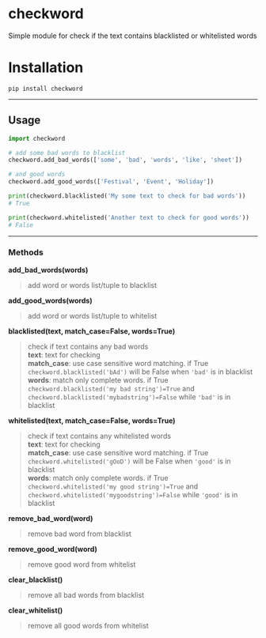 # checkword
Simple module for check if the text contains blacklisted or whitelisted words

# Installation
```
pip install checkword
```
---
## Usage
```python
import checkword

# add some bad words to blacklist
checkword.add_bad_words(['some', 'bad', 'words', 'like', 'sheet'])

# and good words
checkword.add_good_words(['Festival', 'Event', 'Holiday'])

print(checkword.blacklisted('My some text to check for bad words'))
# True

print(checkword.whitelisted('Another text to check for good words'))
# False
```
---
### Methods

**add_bad_words(words)**
> add word or words list/tuple to blacklist

**add_good_words(words)**
> add word or words list/tuple to whitelist

**blacklisted(text, match_case=False, words=True)**
> check if text contains any bad words\
**text**: text for checking\
**match_case**: use case sensitive word matching. 
if True `checkword.blacklisted('bAd')` will be False when `'bad'` is in blacklist \
**words**: match only complete words. if True `checkword.blacklisted('my bad string')=True` and `checkword.blacklisted('mybadstring')=False` while `'bad'` is in blacklist

**whitelisted(text, match_case=False, words=True)**
> check if text contains any whitelisted words\
**text**: text for checking\
**match_case**: use case sensitive word matching. 
if True `checkword.whitelisted('gOoD')` will be False when `'good'` is in blacklist \
**words**: match only complete words. if True `checkword.whitelisted('my good string')=True` and `checkword.whitelisted('mygoodstring')=False` while `'good'` is in blacklist

**remove_bad_word(word)**
> remove bad word from blacklist

**remove_good_word(word)**
> remove good word from whitelist

**clear_blacklist()**
> remove all bad words from blacklist

**clear_whitelist()**
> remove all good words from whitelist